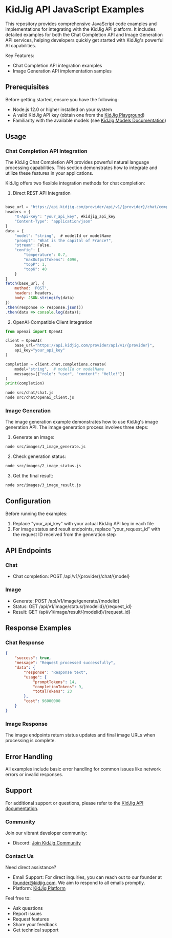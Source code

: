 # KidJig API JavaScript Examples

This repository provides comprehensive JavaScript code examples and implementations for integrating with the KidJig API platform. It includes detailed examples for both the Chat Completion API and Image Generation API services, helping developers quickly get started with KidJig's powerful AI capabilities.

Key Features:
- Chat Completion API integration examples
- Image Generation API implementation samples

## Prerequisites

Before getting started, ensure you have the following:

- Node.js 12.0 or higher installed on your system
- A valid KidJig API key (obtain one from the [KidJig Playground](https://platform.kidjig.com/api-keys))
- Familiarity with the available models (see [KidJig Models Documentation](https://kidjig.gitbook.io/kidjig-docs/api-overview/text-models-llm/models))

## Usage

### Chat Completion API Integration

The KidJig Chat Completion API provides powerful natural language processing capabilities. This section demonstrates how to integrate and utilize these features in your applications.

KidJig offers two flexible integration methods for chat completion:

1. Direct REST API Integration
```javascript

base_url = "https://api.kidjig.com/provider/api/v1/{provider}/chat/completions"
headers = {
    "X-Api-Key": "your_api_key", #kidjig_api_key
    "Content-Type": "application/json"
}
data = {
    "model": "string",  # modelId or modelName
    "prompt": "What is the capital of France?",
    "stream": False,
    "config": {
        "temperature": 0.7,
        "maxOutputTokens": 4096,
        "topP": 1,
        "topK": 40
    }
}
fetch(base_url, {
    method: 'POST',
    headers: headers,
    body: JSON.stringify(data)
})
.then(response => response.json())
.then(data => console.log(data));
```

2. OpenAI-Compatible Client Integration

```python
from openai import OpenAI

client = OpenAI(
    base_url="https://api.kidjig.com/provider/api/v1/{provider}",
    api_key="your_api_key"
)

completion = client.chat.completions.create(
    model="string",  # modelId or modelName
    messages=[{"role": "user", "content": "Hello!"}]
)
print(completion)
```



```bash
node src/chat/chat.js
node src/chat/openai_client.js
```

### Image Generation
The image generation example demonstrates how to use KidJig's image generation API. The image generation process involves three steps:

1. Generate an image:
```bash
node src/images/1_image_generate.js
 ```

2. Check generation status:
```bash
node src/images/2_image_status.js
 ```

3. Get the final result:
```bash
node src/images/3_image_result.js
 ```

## Configuration
Before running the examples:

1. Replace "your_api_key" with your actual KidJig API key in each file
2. For image status and result endpoints, replace "your_request_id" with the request ID received from the generation step

## API Endpoints
### Chat
- Chat completion: POST /api/v1/{provider}/chat/{model}
### Image
- Generate: POST /api/v1/image/generate/{modelid}
- Status: GET /api/v1/image/status/{modelid}/{request_id}
- Result: GET /api/v1/image/result/{modelid}/{request_id}
## Response Examples
### Chat Response
```json
{
    "success": true,
    "message": "Request processed successfully",
    "data": {
        "response": "Response text",
        "usage": {
            "promptTokens": 14,
            "completionTokens": 9,
            "totalTokens": 23
        },
        "cost": 96000000
    }
}
 ```

### Image Response
The image endpoints return status updates and final image URLs when processing is complete.

## Error Handling
All examples include basic error handling for common issues like network errors or invalid responses.

## Support
For additional support or questions, please refer to the [KidJig API documentation](https://kidjig.gitbook.io/kidjig-docs/getting-started/quickstart).


### Community
Join our vibrant developer community:
- Discord: [Join KidJig Community](https://discord.gg/ptXkdZ72UW)


### Contact Us
Need direct assistance?
- Email Support: For direct inquiries, you can reach out to our founder at [founder@kidjig.com](mailto:founder@kidjig.com). We aim to respond to all emails promptly.
- Platform: [KidJig Platform](https://platform.kidjig.com)

Feel free to:
- Ask questions
- Report issues
- Request features
- Share your feedback
- Get technical support